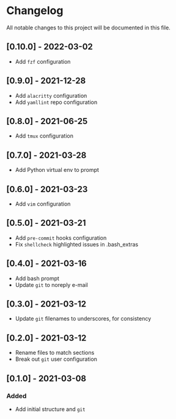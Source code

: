 # Changelog

All notable changes to this project will be documented in this file.

## [0.10.0] - 2022-03-02

- Add `fzf` configuration

## [0.9.0] - 2021-12-28

- Add `alacritty` configuration
- Add `yamllint` repo configuration

## [0.8.0] - 2021-06-25

- Add `tmux` configuration

## [0.7.0] - 2021-03-28

- Add Python virtual env to prompt

## [0.6.0] - 2021-03-23

- Add `vim` configuration

## [0.5.0] - 2021-03-21

- Add `pre-commit` hooks configuration
- Fix `shellcheck` highlighted issues in .bash_extras

## [0.4.0] - 2021-03-16

- Add bash prompt
- Update `git` to noreply e-mail

## [0.3.0] - 2021-03-12

- Update `git` filenames to underscores, for consistency

## [0.2.0] - 2021-03-12

- Rename files to match sections
- Break out `git` user configuration

## [0.1.0] - 2021-03-08

### Added

- Add initial structure and `git`
